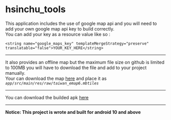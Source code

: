 # hsinchu_tools

This application includes the use of google map api and you will need to add your own google map api key to build correctly.\
You can add your key as a resource value like so :
```
<string name="google_maps_key" templateMergeStrategy="preserve" translatable="false">YOUR_KEY_HERE</string>
```
---
It also provides an offline map but the maximum file size on github is limited to 100MB you will have to download the file and add to your project manually.\
Your can download the map [here](https://data.moi.gov.tw/MoiOD/Data/DataDetail.aspx?oid=C7839933-78A5-480C-A3C0-B8F8BC7DD4FC)
and place it as *`app/src/main/res/raw/taiwan_emap6.mbtiles`*
>
---
You can download the builded apk [here](https://drive.google.com/file/d/1Nt8c2-N19vW2JIJROjswoAyNoRA73u_m/view?usp=sharing)
>
---
**Notice: This project is wrote and built for android 10 and above**
